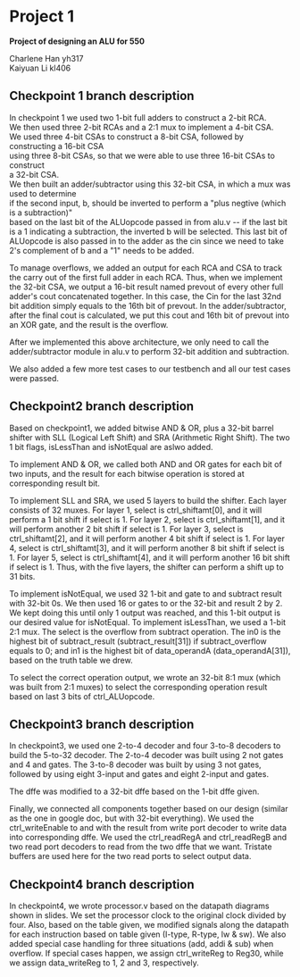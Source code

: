 # Project 1
**Project of designing an ALU for 550**

Charlene Han yh317  
Kaiyuan Li kl406  

## Checkpoint 1 branch description  
In checkpoint 1 we used two 1-bit full adders to construct a 2-bit RCA.  
We then used three 2-bit RCAs and a 2:1 mux to implement a 4-bit CSA.  
We used three 4-bit CSAs to construct a 8-bit CSA, followed by constructing a 16-bit CSA  
using three 8-bit CSAs, so that we were able to use three 16-bit CSAs to construct  
a 32-bit CSA.    
We then built an adder/subtractor using this 32-bit CSA, in which a mux was used to determine   
if the second input, b, should be inverted to perform a "plus negtive (which is a subtraction)"   
based on the last bit of the ALUopcode passed in from alu.v -- if the last bit is a 1 indicating 
a subtraction, the inverted b will be selected. This last bit of ALUopcode is also passed in to 
the adder as the cin since we need to take 2's complement of b and a "1" needs to be added.
  
To manage overflows, we added an output for each RCA and CSA to track the carry out of the first 
full adder in each RCA. Thus, when we implement the 32-bit CSA, we output a 16-bit result named prevout 
of every other full adder's cout concatenated together. In this case, the Cin for the last 32nd bit 
addition simply equals to the 16th bit of prevout. In the adder/subtractor, after the final cout is 
calculated, we put this cout and 16th bit of prevout into an XOR gate, and the result is the overflow.
  
After we implemented this above architecture, we only need to call the adder/subtractor 
module in alu.v to perform 32-bit addition and subtraction.
  
We also added a few more test cases to our testbench and all our test cases were passed.

## Checkpoint2 branch description

Based on checkpoint1, we added bitwise AND & OR, plus a 32-bit barrel shifter with SLL (Logical Left Shift) 
and SRA (Arithmetic Right Shift). The two 1 bit flags, isLessThan and isNotEqual are aslwo added. 
  
To implement AND & OR, we called both AND and OR gates for each bit of two inputs, and the result 
for each bitwise operation is stored at corresponding result bit.  
  
To implement SLL and SRA, we used 5 layers to build the shifter. Each layer consists of 32 muxes. 
For layer 1, select is ctrl_shiftamt[0], and it will perform a 1 bit shift if select is 1.
For layer 2, select is ctrl_shiftamt[1], and it will perform another 2 bit shift if select is 1.
For layer 3, select is ctrl_shiftamt[2], and it will perform another 4 bit shift if select is 1.
For layer 4, select is ctrl_shiftamt[3], and it will perform another 8 bit shift if select is 1.
For layer 5, select is ctrl_shiftamt[4], and it will perform another 16 bit shift if select is 1.
Thus, with the five layers, the shifter can perform a shift up to 31 bits.

To implement isNotEqual, we used 32 1-bit and gate to and subtract result with 32-bit 0s. We then 
used 16 or gates to or the 32-bit and result 2 by 2. We kept doing this until only 1 output was 
reached, and this 1-bit output is our desired value for isNotEqual. To implement isLessThan, we 
used a 1-bit 2:1 mux. The select is the overflow from subtract operation. The in0 is the highest 
bit of subtract_result (subtract_result[31]) if subtract_overflow equals to 0; and in1 is the highest 
bit of data_operandA (data_operandA[31]), based on the truth table we drew.

To select the correct operation output, we wrote an 32-bit 8:1 mux (which was built from 2:1 muxes) 
to select the corresponding operation result based on last 3 bits of ctrl_ALUopcode.

## Checkpoint3 branch description  

In checkpoint3, we used one 2-to-4 decoder and four 3-to-8 decoders to build the 5-to-32 decoder. 
The 2-to-4 decoder was built using 2 not gates and 4 and gates. The 3-to-8 decoder was built by 
using 3 not gates, followed by using eight 3-input and gates and eight 2-input and gates.

The dffe was modified to a 32-bit dffe based on the 1-bit dffe given.

Finally, we connected all components together based on our design (similar as the one in google doc, 
but with 32-bit everything). We used the ctrl_writeEnable to and with the result from write port 
decoder to write data into corresponding dffe. We used the ctrl_readRegA and ctrl_readRegB and two read 
port decoders to read from the two dffe that we want. Tristate buffers are used here for the 
two read ports to select output data.

## Checkpoint4 branch description
      
In checkpoint4, we wrote processor.v based on the datapath diagrams shown in slides. We set the processor 
clock to the original clock divided by four. Also, based on the table given, we modified signals along 
the datapath for each instruction based on table given (I-type, R-type, lw & sw). We also added special 
case handling for three situations (add, addi & sub) when overflow. If special cases happen, we assign 
ctrl_writeReg to Reg30, while we assign data_writeReg to 1, 2 and 3, respectively.
